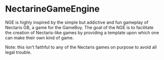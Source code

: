 # NectarineGameEngine
NGE is highly inspired by the simple but addictive and fun gameplay of Nectaris GB, a game for the GameBoy. 
The goal of the NGE is to facilitate the creation of Nectaris-like games by providing a template upon which one can make their own kind of game.

Note: this isn't faithful to any of the Nectaris games on purpose to avoid all legal trouble.